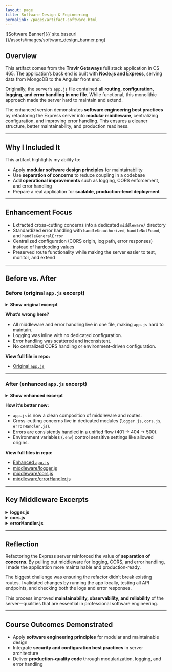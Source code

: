 ```yaml
---
layout: page
title: Software Design & Engineering
permalink: /pages/artifact-software.html
---
```

![Software Banner]({{ site.baseurl }}/assets/images/software_design_banner.png)
## Overview  

This artifact comes from the **Travlr Getaways** full stack application in CS 465. The application’s back end is built with **Node.js and Express**, serving data from MongoDB to the Angular front end.  

Originally, the server’s `app.js` file contained **all routing, configuration, logging, and error handling in one file**. While functional, this monolithic approach made the server hard to maintain and extend.  

The enhanced version demonstrates **software engineering best practices** by refactoring the Express server into **modular middleware**, centralizing configuration, and improving error handling. This ensures a cleaner structure, better maintainability, and production readiness.  

---

## Why I Included It  

This artifact highlights my ability to:  
- Apply **modular software design principles** for maintainability  
- Use **separation of concerns** to reduce coupling in a codebase  
- Add **operational improvements** such as logging, CORS enforcement, and error handling  
- Prepare a real application for **scalable, production-level deployment**  

---

## Enhancement Focus  

- Extracted cross-cutting concerns into a dedicated `middleware/` directory  
- Standardized error handling with `handleUnauthorized`, `handleNotFound`, and `handleGeneralError`  
- Centralized configuration (CORS origin, log path, error responses) instead of hardcoding values  
- Preserved route functionality while making the server easier to test, monitor, and extend  

---

## Before vs. After  

### Before (original `app.js` excerpt)  

<details>
  <summary><strong>Show original excerpt</strong></summary>

{% highlight javascript %}
var createError = require('http-errors');
var express = require('express');
var path = require('path');
var cookieParser = require('cookie-parser');
var logger = require('morgan');

var indexRouter = require('./app_server/routes/index');
var usersRouter = require('./app_server/routes/users');
var travelRouter = require('./app_server/routes/travel');
var apiRouter = require('./app_api/routes/index');

// ... middleware, routes, and error handlers all configured here ...
{% endhighlight %}

</details>

**What’s wrong here?**  
- All middleware and error handling live in one file, making `app.js` hard to maintain.  
- Logging was inline with no dedicated configuration.  
- Error handling was scattered and inconsistent.  
- No centralized CORS handling or environment-driven configuration.  

**View full file in repo:**  
- [Original `app.js`](https://github.com/JohnM97/CS499-ePortfolio/blob/main/artifacts/software/original/app.js)  

---

### After (enhanced `app.js` excerpt)  

<details>
  <summary><strong>Show enhanced excerpt</strong></summary>

{% highlight javascript %}
// Dependencies
const express = require('express');
const cookieParser = require('cookie-parser');
const path = require('path');

// Custom middleware
const logger = require('./middleware/logger');
const cors = require('./middleware/cors');
const { handleUnauthorized, handleNotFound, handleGeneralError } =
  require('./middleware/errorHandler');

// Routers
const indexRouter = require('./app_server/routes/index');
const usersRouter = require('./app_server/routes/users');
const travelRouter = require('./app_server/routes/travel');
const apiRouter = require('./app_api/routes/index');

const app = express();

// Core middleware
app.use(logger);
app.use(cors);
app.use(express.json());
app.use(express.urlencoded({ extended: false }));
app.use(cookieParser());
app.use(express.static(path.join(__dirname, 'public')));

// Routes
app.use('/', indexRouter);
app.use('/users', usersRouter);
app.use('/travel', travelRouter);
app.use('/api', apiRouter);

// Errors
app.use(handleUnauthorized);
app.use(handleNotFound);
app.use(handleGeneralError);

module.exports = app;
{% endhighlight %}

</details>

**How it’s better now:**  
- `app.js` is now a clean composition of middleware and routes.  
- Cross-cutting concerns live in dedicated modules (`logger.js`, `cors.js`, `errorHandler.js`).  
- Errors are consistently handled in a unified flow (401 → 404 → 500).  
- Environment variables (`.env`) control sensitive settings like allowed origins.  

**View full files in repo:**  
- [Enhanced `app.js`](https://github.com/JohnM97/CS499-ePortfolio/blob/main/artifacts/software/enhanced/app.js)  
- [middleware/logger.js](https://github.com/JohnM97/CS499-ePortfolio/blob/main/artifacts/software/enhanced/middleware/logger.js)  
- [middleware/cors.js](https://github.com/JohnM97/CS499-ePortfolio/blob/main/artifacts/software/enhanced/middleware/cors.js)  
- [middleware/errorHandler.js](https://github.com/JohnM97/CS499-ePortfolio/blob/main/artifacts/software/enhanced/middleware/errorHandler.js)  

---

## Key Middleware Excerpts  

<details>
  <summary><strong>logger.js</strong></summary>

{% highlight javascript %}
const fs = require('fs');
const morgan = require('morgan');
const path = require('path');

const logStream = fs.createWriteStream(
  path.join(__dirname, '../logs/access.log'),
  { flags: 'a' }
);

module.exports = morgan('combined', { stream: logStream });
{% endhighlight %}

</details>

<details>
  <summary><strong>cors.js</strong></summary>

{% highlight javascript %}
module.exports = (req, res, next) => {
  res.header('Access-Control-Allow-Origin', process.env.CORS_ORIGIN || '*');
  res.header('Access-Control-Allow-Headers', 'Origin, X-Requested-With, Content-Type, Accept, Authorization');
  res.header('Access-Control-Allow-Methods', 'GET, POST, PUT, DELETE');
  next();
};
{% endhighlight %}

</details>

<details>
  <summary><strong>errorHandler.js</strong></summary>

{% highlight javascript %}
const createError = require('http-errors');

function handleUnauthorized(err, req, res, next) {
  if (err.name === 'UnauthorizedError') {
    return res.status(401).json({ message: 'Unauthorized' });
  }
  next(err);
}

function handleNotFound(req, res, next) {
  next(createError(404));
}

function handleGeneralError(err, req, res, next) {
  res.status(err.status || 500);
  res.json({ message: err.message || 'Server Error' });
}

module.exports = { handleUnauthorized, handleNotFound, handleGeneralError };
{% endhighlight %}

</details>

---

## Reflection  

Refactoring the Express server reinforced the value of **separation of concerns**. By pulling out middleware for logging, CORS, and error handling, I made the application more maintainable and production-ready.  

The biggest challenge was ensuring the refactor didn’t break existing routes. I validated changes by running the app locally, testing all API endpoints, and checking both the logs and error responses.  

This process improved **maintainability, observability, and reliability** of the server—qualities that are essential in professional software engineering.  

---

## Course Outcomes Demonstrated  

- Apply **software engineering principles** for modular and maintainable design  
- Integrate **security and configuration best practices** in server architecture  
- Deliver **production-quality code** through modularization, logging, and error handling  
